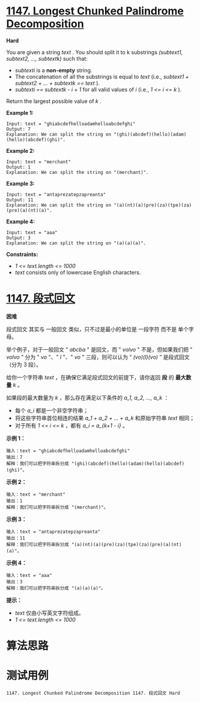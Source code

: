 # [1147. Longest Chunked Palindrome Decomposition][enTitle]

**Hard**

You are given a string  *text* . You should split it to k substrings  *(subtext1, subtext2, ..., subtextk)*  such that:

-  *subtexti*  is a **non-empty**  string. 
- The concatenation of all the substrings is equal to  *text*  (i.e.,  *subtext1 + subtext2 + ... + subtextk == text* ). 
-  *subtexti == subtextk - i + 1*  for all valid values of  *i*  (i.e.,  *1 <= i <= k* ).

Return the largest possible value of  *k* .



**Example 1:** 

```
Input: text = "ghiabcdefhelloadamhelloabcdefghi"
Output: 7
Explanation: We can split the string on "(ghi)(abcdef)(hello)(adam)(hello)(abcdef)(ghi)".

```

**Example 2:** 

```
Input: text = "merchant"
Output: 1
Explanation: We can split the string on "(merchant)".

```

**Example 3:** 

```
Input: text = "antaprezatepzapreanta"
Output: 11
Explanation: We can split the string on "(a)(nt)(a)(pre)(za)(tpe)(za)(pre)(a)(nt)(a)".

```

**Example 4:** 

```
Input: text = "aaa"
Output: 3
Explanation: We can split the string on "(a)(a)(a)".

```



**Constraints:** 

-  *1 <= text.length <= 1000*  
-  *text*  consists only of lowercase English characters.


# [1147. 段式回文][cnTitle]

**困难**

段式回文 其实与 一般回文 类似，只不过是最小的单位是 一段字符 而不是 单个字母。

举个例子，对于一般回文 " *abcba* " 是回文，而 " *volvo* " 不是，但如果我们把 " *volvo* " 分为 " *vo* "、" *l* "、" *vo* " 三段，则可以认为 “ *(vo)(l)(vo)* ” 是段式回文（分为 3 段）。



给你一个字符串  *text* ，在确保它满足段式回文的前提下，请你返回 **段**  的 **最大数量**   *k* 。

如果段的最大数量为  *k* ，那么存在满足以下条件的  *a_1, a_2, ..., a_k* ：

- 每个  *a_i*  都是一个非空字符串； 
- 将这些字符串首位相连的结果  *a_1 + a_2 + ... + a_k*  和原始字符串  *text*  相同； 
- 对于所有 *1 <= i <= k* ，都有  *a_i = a_{k+1 - i}* 。



**示例 1：** 

```
输入：text = "ghiabcdefhelloadamhelloabcdefghi"
输出：7
解释：我们可以把字符串拆分成 "(ghi)(abcdef)(hello)(adam)(hello)(abcdef)(ghi)"。

```

**示例 2：** 

```
输入：text = "merchant"
输出：1
解释：我们可以把字符串拆分成 "(merchant)"。

```

**示例 3：** 

```
输入：text = "antaprezatepzapreanta"
输出：11
解释：我们可以把字符串拆分成 "(a)(nt)(a)(pre)(za)(tpe)(za)(pre)(a)(nt)(a)"。

```

**示例 4：** 

```
输入：text = "aaa"
输出：3
解释：我们可以把字符串拆分成 "(a)(a)(a)"。

```



**提示：** 

-  *text*  仅由小写英文字符组成。 
-  *1 <= text.length <= 1000* 




# 算法思路

# 测试用例
```
1147. Longest Chunked Palindrome Decomposition 1147. 段式回文 Hard
```

[enTitle]: https://leetcode.com/problems/longest-chunked-palindrome-decomposition/
[cnTitle]: https://leetcode-cn.com/problems/longest-chunked-palindrome-decomposition/
